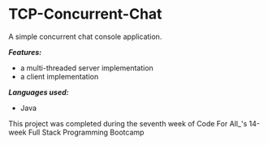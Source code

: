 # TCP-Concurrent-Chat
A simple concurrent chat console application.

***Features:***
- a multi-threaded server implementation
- a client implementation

***Languages used:***
- Java

This project was completed during the seventh week of Code For All_'s 14-week Full Stack Programming Bootcamp
